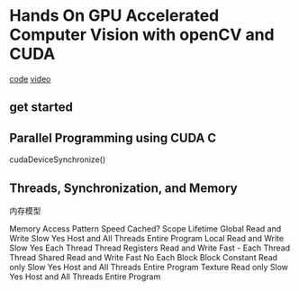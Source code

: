 # Hands On GPU Accelerated Computer Vision with openCV and CUDA

[code](https://github.com/PacktPublishing/Hands-On-GPU-Accelerated-Computer-Vision-with-OpenCV-and-CUDA)
[video](https://www.youtube.com/playlist?list=PLTgRMOcmRb3PmzLcoRAqCdC_Q2kLKSvIX&disable_polymer=true)

## get started

## Parallel Programming using CUDA C

cudaDeviceSynchronize()

## Threads, Synchronization, and Memory

内存模型


Memory Access Pattern Speed Cached? Scope Lifetime
Global Read and Write Slow Yes Host and All Threads Entire Program
Local Read and Write Slow Yes Each Thread Thread
Registers Read and Write Fast - Each Thread Thread
Shared Read and Write Fast No Each Block Block
Constant Read only Slow Yes Host and All Threads Entire Program
Texture Read only Slow Yes Host and All Threads Entire Program

